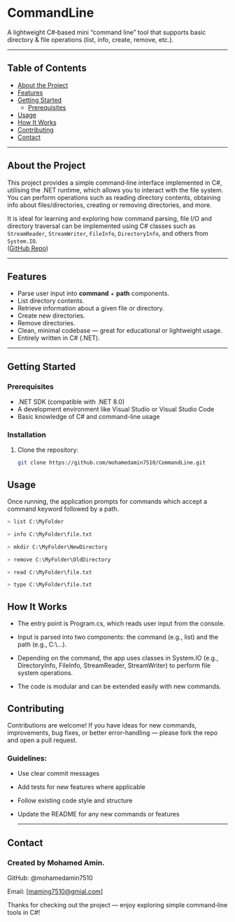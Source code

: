 # CommandLine

A lightweight C#‑based mini “command line” tool that supports basic directory & file operations (list, info, create, remove, etc.).

---

## Table of Contents

- [About the Project](#about-the-project)  
- [Features](#features)  
- [Getting Started](#getting-started)  
  - [Prerequisites](#prerequisites)   
- [Usage](#usage)    
- [How It Works](#how-it-works)  
- [Contributing](#contributing)  
- [Contact](#contact)  

---

## About the Project

This project provides a simple command‑line interface implemented in C#, utilising the .NET runtime, which allows you to interact with the file system. You can perform operations such as reading directory contents, obtaining info about files/directories, creating or removing directories, and more.

It is ideal for learning and exploring how command parsing, file I/O and directory traversal can be implemented using C# classes such as `StreamReader`, `StreamWriter`, `FileInfo`, `DirectoryInfo`, and others from `System.IO`.  
([GitHub Repo](https://github.com/mohamedamin7510/CommandLine.git))

---

## Features

- Parse user input into **command** + **path** components.  
- List directory contents.  
- Retrieve information about a given file or directory.  
- Create new directories.  
- Remove directories.  
- Clean, minimal codebase — great for educational or lightweight usage.  
- Entirely written in C# (.NET).

---

## Getting Started

### Prerequisites

- .NET SDK (compatible with .NET 8.0)  
- A development environment like Visual Studio or Visual Studio Code  
- Basic knowledge of C# and command-line usage

### Installation

1. Clone the repository:  
   ```bash
   git clone https://github.com/mohamedamin7510/CommandLine.git


## Usage

Once running, the application prompts for commands which accept a command keyword followed by a path.
  ```bash
> list C:\MyFolder

> info C:\MyFolder\file.txt

> mkdir C:\MyFolder\NewDirectory

> remove C:\MyFolder\OldDirectory

> read C:\MyFolder\file.txt

> type C:\MyFolder\file.txt
```
## How It Works

- The entry point is Program.cs, which reads user input from the console.

- Input is parsed into two components: the command (e.g., list) and the path (e.g., C:\…).

- Depending on the command, the app uses classes in System.IO (e.g., DirectoryInfo, FileInfo, StreamReader, StreamWriter) to perform file system operations.

- The code is modular and can be extended easily with new commands.


## Contributing

Contributions are welcome! If you have ideas for new commands, improvements, bug fixes, or better error-handling — please fork the repo and open a pull request.

### Guidelines:

- Use clear commit messages

- Add tests for new features where applicable

- Follow existing code style and structure

- Update the README for any new commands or features

  ---
## Contact

### Created by Mohamed Amin.

GitHub: @mohamedamin7510

Email: [maming7510@gmial.com]

Thanks for checking out the project — enjoy exploring simple command‑line tools in C#!
